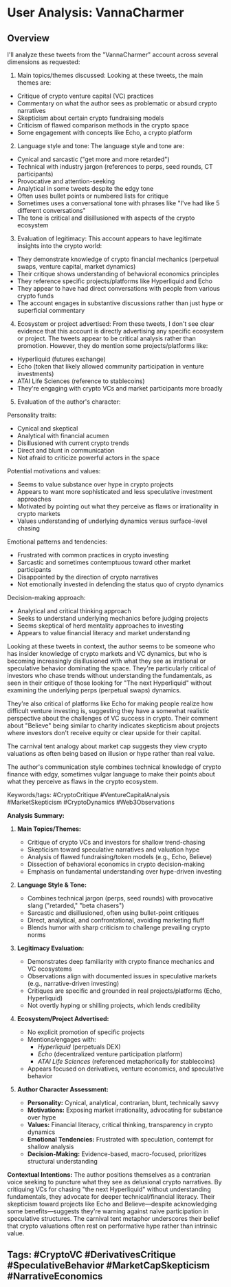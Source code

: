 # User Analysis: VannaCharmer

## Overview

<think>
I'll analyze these tweets from the "VannaCharmer" account across several dimensions as requested:

1. Main topics/themes discussed:
Looking at these tweets, the main themes are:
- Critique of crypto venture capital (VC) practices
- Commentary on what the author sees as problematic or absurd crypto narratives
- Skepticism about certain crypto fundraising models
- Criticism of flawed comparison methods in the crypto space
- Some engagement with concepts like Echo, a crypto platform

2. Language style and tone:
The language style and tone are:
- Cynical and sarcastic ("get more and more retarded")
- Technical with industry jargon (references to perps, seed rounds, CT participants)
- Provocative and attention-seeking
- Analytical in some tweets despite the edgy tone
- Often uses bullet points or numbered lists for critique
- Sometimes uses a conversational tone with phrases like "I've had like 5 different conversations"
- The tone is critical and disillusioned with aspects of the crypto ecosystem

3. Evaluation of legitimacy:
This account appears to have legitimate insights into the crypto world:
- They demonstrate knowledge of crypto financial mechanics (perpetual swaps, venture capital, market dynamics)
- Their critique shows understanding of behavioral economics principles
- They reference specific projects/platforms like Hyperliquid and Echo
- They appear to have had direct conversations with people from various crypto funds
- The account engages in substantive discussions rather than just hype or superficial commentary

4. Ecosystem or project advertised:
From these tweets, I don't see clear evidence that this account is directly advertising any specific ecosystem or project. The tweets appear to be critical analysis rather than promotion. However, they do mention some projects/platforms like:
- Hyperliquid (futures exchange)
- Echo (token that likely allowed community participation in venture investments)
- ATAI Life Sciences (reference to stablecoins)
- They're engaging with crypto VCs and market participants more broadly

5. Evaluation of the author's character:

Personality traits:
- Cynical and skeptical
- Analytical with financial acumen
- Disillusioned with current crypto trends
- Direct and blunt in communication
- Not afraid to criticize powerful actors in the space

Potential motivations and values:
- Seems to value substance over hype in crypto projects
- Appears to want more sophisticated and less speculative investment approaches
- Motivated by pointing out what they perceive as flaws or irrationality in crypto markets
- Values understanding of underlying dynamics versus surface-level chasing

Emotional patterns and tendencies:
- Frustrated with common practices in crypto investing
- Sarcastic and sometimes contemptuous toward other market participants
- Disappointed by the direction of crypto narratives
- Not emotionally invested in defending the status quo of crypto dynamics

Decision-making approach:
- Analytical and critical thinking approach
- Seeks to understand underlying mechanics before judging projects
- Seems skeptical of herd mentality approaches to investing
- Appears to value financial literacy and market understanding

Looking at these tweets in context, the author seems to be someone who has insider knowledge of crypto markets and VC dynamics, but who is becoming increasingly disillusioned with what they see as irrational or speculative behavior dominating the space. They're particularly critical of investors who chase trends without understanding the fundamentals, as seen in their critique of those looking for "The next Hyperliquid" without examining the underlying perps (perpetual swaps) dynamics.

They're also critical of platforms like Echo for making people realize how difficult venture investing is, suggesting they have a somewhat realistic perspective about the challenges of VC success in crypto. Their comment about "Believe" being similar to charity indicates skepticism about projects where investors don't receive equity or clear upside for their capital.

The carnival tent analogy about market cap suggests they view crypto valuations as often being based on illusion or hype rather than real value.

The author's communication style combines technical knowledge of crypto finance with edgy, sometimes vulgar language to make their points about what they perceive as flaws in the crypto ecosystem.

Keywords/tags: #CryptoCritique #VentureCapitalAnalysis #MarketSkepticism #CryptoDynamics #Web3Observations
</think>

**Analysis Summary:**

1. **Main Topics/Themes:**
   - Critique of crypto VCs and investors for shallow trend-chasing
   - Skepticism toward speculative narratives and valuation hype
   - Analysis of flawed fundraising/token models (e.g., Echo, Believe)
   - Dissection of behavioral economics in crypto decision-making
   - Emphasis on fundamental understanding over hype-driven investing

2. **Language Style & Tone:**
   - Combines technical jargon (perps, seed rounds) with provocative slang ("retarded," "beta chasers")
   - Sarcastic and disillusioned, often using bullet-point critiques
   - Direct, analytical, and confrontational, avoiding marketing fluff
   - Blends humor with sharp criticism to challenge prevailing crypto norms

3. **Legitimacy Evaluation:**
   - Demonstrates deep familiarity with crypto finance mechanics and VC ecosystems
   - Observations align with documented issues in speculative markets (e.g., narrative-driven investing)
   - Critiques are specific and grounded in real projects/platforms (Echo, Hyperliquid)
   - Not overtly hyping or shilling projects, which lends credibility

4. **Ecosystem/Project Advertised:**
   - No explicit promotion of specific projects
   - Mentions/engages with:
     - *Hyperliquid* (perpetuals DEX)
     - *Echo* (decentralized venture participation platform)
     - *ATAI Life Sciences* (referenced metaphorically for stablecoins)
   - Appears focused on derivatives, venture economics, and speculative behavior

5. **Author Character Assessment:**
   - **Personality:** Cynical, analytical, contrarian, blunt, technically savvy
   - **Motivations:** Exposing market irrationality, advocating for substance over hype
   - **Values:** Financial literacy, critical thinking, transparency in crypto dynamics
   - **Emotional Tendencies:** Frustrated with speculation, contempt for shallow analysis
   - **Decision-Making:** Evidence-based, macro-focused, prioritizes structural understanding

**Contextual Intentions:**
The author positions themselves as a contrarian voice seeking to puncture what they see as delusional crypto narratives. By critiquing VCs for chasing "the next Hyperliquid" without understanding fundamentals, they advocate for deeper technical/financial literacy. Their skepticism toward projects like Echo and Believe—despite acknowledging some benefits—suggests they're warning against naive participation in speculative structures. The carnival tent metaphor underscores their belief that crypto valuations often rest on performative hype rather than intrinsic value.

**Tags:** #CryptoVC #DerivativesCritique #SpeculativeBehavior #MarketCapSkepticism #NarrativeEconomics
---
